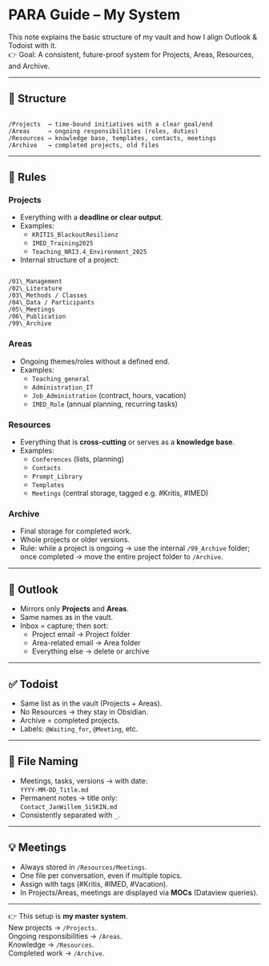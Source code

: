 
# PARA Guide – My System

This note explains the basic structure of my vault and how I align Outlook & Todoist with it.  
👉 Goal: A consistent, future-proof system for Projects, Areas, Resources, and Archive.

---

## 📂 Structure

```

/Projects  → time-bound initiatives with a clear goal/end
/Areas     → ongoing responsibilities (roles, duties)
/Resources → knowledge base, templates, contacts, meetings
/Archive   → completed projects, old files

```

---

## 🔑 Rules

### Projects
- Everything with a **deadline or clear output**.  
- Examples:  
  - `KRITIS_BlackoutResilienz`  
  - `IMED_Training2025`  
  - `Teaching_NRI3.4_Environment_2025`  
- Internal structure of a project:  
```

/01\_Management
/02\_Literature
/03\_Methods / Classes
/04\_Data / Participants
/05\_Meetings
/06\_Publication
/99\_Archive

```

### Areas
- Ongoing themes/roles without a defined end.  
- Examples:  
  - `Teaching_general`  
  - `Administration_IT`  
  - `Job_Administration` (contract, hours, vacation)  
  - `IMED_Role` (annual planning, recurring tasks)  

### Resources
- Everything that is **cross-cutting** or serves as a **knowledge base**.  
- Examples:  
  - `Conferences` (lists, planning)  
  - `Contacts`  
  - `Prompt_Library`  
  - `Templates`  
  - `Meetings` (central storage, tagged e.g. #Kritis, #IMED)  

### Archive
- Final storage for completed work.  
- Whole projects or older versions.  
- Rule: while a project is ongoing → use the internal `/99_Archive` folder;  
  once completed → move the entire project folder to `/Archive`.  

---

## 📧 Outlook
- Mirrors only **Projects** and **Areas**.  
- Same names as in the vault.  
- Inbox = capture; then sort:  
  - Project email → Project folder  
  - Area-related email → Area folder  
  - Everything else → delete or archive  

---

## ✅ Todoist
- Same list as in the vault (Projects + Areas).  
- No Resources → they stay in Obsidian.  
- Archive = completed projects.  
- Labels: `@Waiting_for`, `@Meeting`, etc.  

---

## 📝 File Naming
- Meetings, tasks, versions → with date:  
  `YYYY-MM-DD_Title.md`  
- Permanent notes → title only:  
  `Contact_JanWillem_SiSKIN.md`  
- Consistently separated with `_`.  

---

## 💡 Meetings
- Always stored in `/Resources/Meetings`.  
- One file per conversation, even if multiple topics.  
- Assign with tags (#Kritis, #IMED, #Vacation).  
- In Projects/Areas, meetings are displayed via **MOCs** (Dataview queries).  

---

👉 This setup is **my master system**.  
New projects → `/Projects`.  
Ongoing responsibilities → `/Areas`.  
Knowledge → `/Resources`.  
Completed work → `/Archive`.

